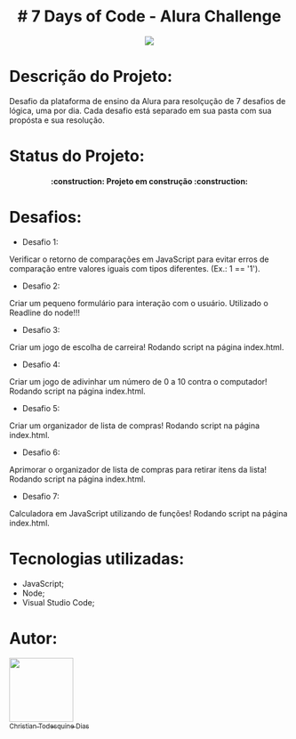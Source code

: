 <h1 align="center" ># 7 Days of Code - Alura Challenge</h1>

<p align="center">
  <img src="http://img.shields.io/static/v1?label=STATUS&message=EM%20DESENVOLVIMENTO&color=GREEN&style=for-the-badge"/>
</p>

# Descrição do Projeto:

Desafio da plataforma de ensino da Alura para resolçução de 7 desafios de lógica, uma por dia. Cada desafio está separado em sua pasta com sua propósta e sua resolução.

# Status do Projeto:

<h4 align="center"> 
    :construction:  Projeto em construção  :construction:
</h4>

# Desafios:

* Desafio 1:

Verificar o retorno de comparações em JavaScript para evitar erros de comparação entre valores iguais com tipos diferentes. (Ex.: 1 == '1').

* Desafio 2:

Criar um pequeno formulário para interação com o usuário. Utilizado o Readline do node!!!

* Desafio 3:

Criar um jogo de escolha de carreira! Rodando script na página index.html.

* Desafio 4:

Criar um jogo de adivinhar um número de 0 a 10 contra o computador! Rodando script na página index.html.

* Desafio 5:

Criar um organizador de lista de compras! Rodando script na página index.html.

* Desafio 6:

Aprimorar o organizador de lista de compras para retirar itens da lista! Rodando script na página index.html.

* Desafio 7:

Calculadora em JavaScript utilizando de funções! Rodando script na página index.html.

# Tecnologias utilizadas:
* JavaScript;
* Node;
* Visual Studio Code;

# Autor:

[<img src="https://avatars.githubusercontent.com/u/46171944?v=4" width=115><br><sub>Christian Todesquine Dias</sub>](https://github.com/td-chris)
